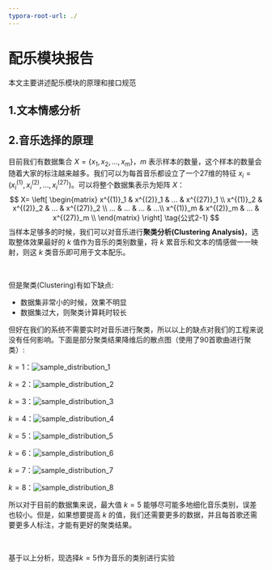 ```yaml
---
typora-root-url: ./
---
```


# 配乐模块报告

本文主要讲述配乐模块的原理和接口规范

## 1.文本情感分析





## 2.音乐选择的原理

目前我们有数据集合 $X=\{x_1,  x_2, ..., x_m\}$，$m$ 表示样本的数量，这个样本的数量会随着大家的标注越来越多。我们可以为每首音乐都设立了一个27维的特征 $x_i=(x^{(1)}_i, x^{(2)}_i, ..., x^{(27)}_i)$。可以将整个数据集表示为矩阵 $X$：
$$
X= \left[
\begin{matrix}
x^{(1)}_1 & x^{(2)}_1 & ... & x^{(27)}_1 \\
x^{(1)}_2 & x^{(2)}_2 & ... & x^{(27)}_2 \\
... & ... & ... & ...\\
x^{(1)}_m & x^{(2)}_m & ... & x^{(27)}_m \\
\end{matrix}
\right] \tag{公式2-1}
$$
当样本足够多的时候，我们可以对音乐进行**聚类分析(Clustering Analysis)**，选取整体效果最好的 $k$ 值作为音乐的类别数量，将 $k$ 累音乐和文本的情感做一一映射，则这 $k$ 类音乐即可用于文本配乐。

<br/>

但是聚类(Clustering)有如下缺点:

* 数据集非常小的时候，效果不明显
* 数据集过大，则聚类计算耗时较长

但好在我们的系统不需要实时对音乐进行聚类，所以以上的缺点对我们的工程来说没有任何影响。下面是部分聚类结果降维后的散点图（使用了90首歌曲进行聚类）:

$k=1$：![sample_distribution_1](imgs/sample_distribution_1.png)

$k=2$：![sample_distribution_2](imgs/sample_distribution_2.png)

$k=3$：![sample_distribution_3](imgs/sample_distribution_3.png)

$k=4$：![sample_distribution_4](imgs/sample_distribution_4.png)

$k=5$：![sample_distribution_5](imgs/sample_distribution_5.png)

$k=6$：![sample_distribution_6](imgs/sample_distribution_6.png)

$k=7$：![sample_distribution_7](imgs/sample_distribution_7.png)

$k=8$：![sample_distribution_8](imgs/sample_distribution_8.png)

所以对于目前的数据集来说，最大值 $k=5$ 能够尽可能多地细化音乐类别，误差也较小。但是，如果想要提高 $k$ 的值，我们还需要更多的数据，并且每首歌还需要更多人标注，才能有更好的聚类结果。

<br/>

基于以上分析，现选择$k=5$作为音乐的类别进行实验